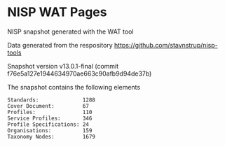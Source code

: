 # NISP WAT Pages

NISP snapshot generated with the WAT tool

Data generated from the respository https://github.com/stavnstrup/nisp-tools

Snapshot version v13.0.1-final (commit f76e5a127e1944634970ae663c90afb9d94de37b)

The snapshot contains the following elements

```
Standards:              1288
Cover Document:         67
Profiles:               110
Service Profiles:       346
Profile Specifications: 24
Organisations:          159
Taxonomy Nodes:         1679
```
